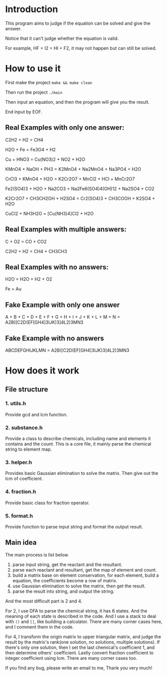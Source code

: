 # Introduction

This program aims to judge if the equation can be solved and give the answer.

Notice that it can't judge whether the equation is valid.

For example, HF + I2 = HI + F2, it may not happen but can still be solved.

# How to use it

First make the project
`make && make clean`

Then run the project
`./main`

Then input an equation, and then the program will give you the result.

End input by EOF.

## Real Examples with only one answer:

C2H2 + H2 = CH4

H2O + Fe = Fe3O4 + H2

Cu + HNO3 = Cu(NO3)2 + NO2 + H2O

KMnO4 + NaOH + PH3 = K2MnO4 + Na2MnO4 + Na3PO4 + H2O

CrCl3 + KMnO4 + H2O = K2Cr2O7 + MnCl2 + HCl + MnCr2O7

Fe2(SO4)3 + H2O + Na2CO3 = Na2Fe6(SO4)4(OH)12 + Na2SO4 + CO2

K2Cr2O7 + CH3CH2OH + H2SO4 = Cr2(SO4)3 + CH3COOH + K2SO4 + H2O

CuCl2 + NH3H2O = [Cu(NH3)4]Cl2 + H2O

## Real Examples with multiple answers:

C + O2 = CO + CO2

C2H2 + H2 = CH4 + CH3CH3

## Real Examples with no answers:

H2O = H2O + H2 + O2

Fe = Au

## Fake Example with only one answer

A + B + C + D + E + F + G + H + I + J + K + L + M + N = A2B([C2D(EF[GH4]3IJK)3]4L2)3MN3

## Fake Example with no answers

ABCDEFGHIJKLMN = A2B([C2D(EF[GH4]3IJK)3]4L2)3MN3

# How does it work
## File structure

### 1. utils.h

Provide gcd and lcm function.

### 2. substance.h

Provide a class to describe chemicals, including name and elements it contains and the count.
This is a core file, it mainly parse the chemical string to element map.

### 3. helper.h

Provides basic Gaussian elimination to solve the matrix. Then give out the lcm of coefficient.

### 4. fraction.h

Provide basic class for fraction operator.

### 5. format.h

Provide function to parse input string and format the output result.

## Main idea

The main process is list below.
1. parse input string, get the reactant and the resultant.
2. parse each reactant and resultant, get the map of element and count.
3. build a matrix base on element conservation, for each element, build a equation, the coefficients become a row of matrix.
4. use Gaussian elimination to solve the matrix, then get the result.
5. parse the result into string, and output the string.

And the most difficult part is 2 and 4.

For 2, I use DFA to parse the chemical string, it has 6 states. And the meaning of each state is described in the code. And I use a stack
to deal with `()` and `[]`, like building a calculator. There are many corner cases here, and I comment them in the code.

For 4, I transform the origin matrix to upper triangular matrix, and judge the result by the matrix's rank(one solution, no solutions, multiple solutions).
If there's only one solution, then I set the last chemical's coefficient 1, and then determine others' coefficient. Lastly convert fraction coefficient to integer coefficient using lcm.
There are many corner cases too.

If you find any bug, please write an email to me, Thank you very much!
